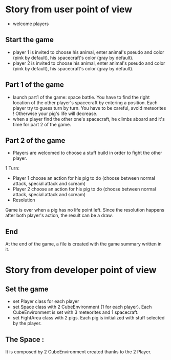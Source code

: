 # Story from user point of view 

- welcome players


## Start the game

- player 1 is invited to choose his animal, enter animal's pseudo and color (pink by default), his spacecraft's color (gray by default).
- player 2 is invited to choose his animal, enter animal's pseudo and color (pink by default), his spacecraft's color (gray by default).


## Part 1 of the game

- launch part1 of the game: space battle. You have to find the right location of the other player's spacecraft by entering a position. Each player try to guess turn by turn. You have to be careful, avoid meteorites ! Otherwise your pig's life will decrease.
- when a player find the other one's spacecraft, he climbs aboard and it's time for part 2 of the game.


## Part 2 of the game

- Players are welcomed to choose a stuff build in order to fight the other player.

1 Turn:

- Player 1 choose an action for his pig to do (choose between normal attack, special attack and scream)
- Player 2 choose an action for his pig to do (choose between normal attack, special attack and scream)
- Resolution

Game is over when a pig has no life point left. Since the resolution happens after both player's action, the result can be a draw.

## End

At the end of the game, a file is created with the game summary written in it.


# Story from developer point of view 

## Set the game

- set Player class for each player
- set Space class with 2 CubeEnvironment (1 for each player). Each CubeEnvironment is set with 3 meteorites and 1 spacecraft.
- set FightArea class with 2 pigs. Each pig is initialized with stuff selected by the player.


## The Space :

It is composed by 2 CubeEnvironment created thanks to the 2 Player.

